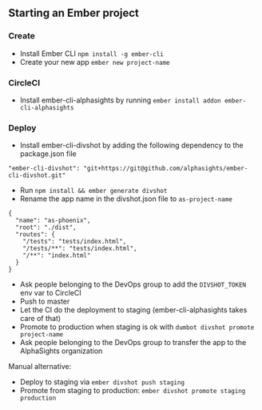 ## Starting an Ember project

### Create

- Install Ember CLI `npm install -g ember-cli`
- Create your new app `ember new project-name`

### CircleCI

- Install ember-cli-alphasights by running `ember install addon ember-cli-alphasights`

### Deploy

- Install ember-cli-divshot by adding the following dependency to the package.json file
```
"ember-cli-divshot": "git+https://git@github.com/alphasights/ember-cli-divshot.git"
```
- Run `npm install && ember generate divshot`
- Rename the app name in the divshot.json file to `as-project-name`

```
{
  "name": "as-phoenix",
  "root": "./dist",
  "routes": {
    "/tests": "tests/index.html",
    "/tests/**": "tests/index.html",
    "/**": "index.html"
  }
}
```

- Ask people belonging to the DevOps group to add the `DIVSHOT_TOKEN` env var to CircleCI
- Push to master
- Let the CI do the deployment to staging (ember-cli-alphasights takes care of that)
- Promote to production when staging is ok with `dumbot divshot promote project-name`
- Ask people belonging to the DevOps group to transfer the app to the AlphaSights organization

Manual alternative:
- Deploy to staging via `ember divshot push staging`
- Promote from staging to production: `ember divshot promote staging production`
